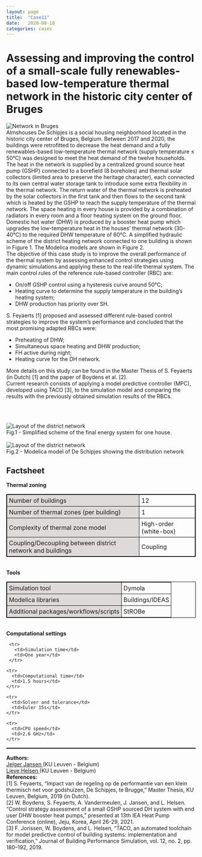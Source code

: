 ```yaml
---
layout: page
title:  "Case11"
date:   2020-08-10
categories: cases
---
```


<meta name="viewport" content="width=device-width, initial-scale=1">
<link rel="stylesheet" href="{{ site.url }}/assets/css/case1.css">



<div class="box">


<div class="title">
<h1>
Assessing and improving the control of a small-scale fully renewables-based low-temperature thermal network in the historic city center of Bruges
</h1>
</div>

<div>
<img class="center_s" src="{{ site.url }}/assets/img/img_cs12a.png" alt="Network in Bruges">
</div>

<div class="text">
Almshouses De Schipjes is a social housing neighborhood located in the historic city center of Bruges, Belgium. Between 2017 and 2020, the buildings were retrofitted to decrease the heat demand and a fully renewables-based low-temperature thermal network (supply temperature ≤ 50°C) was designed to meet the heat demand of the twelve households. The heat in the network is supplied by a centralized ground source heat pump (GSHP) connected to a borefield (8 boreholes) and thermal solar collectors (limited area to preserve the heritage character), each connected to its own central water storage tank to introduce some extra flexibility in the thermal network. The return water of the thermal network is preheated by the solar collectors in the  first tank and then flows to the second tank which is heated by the GSHP to reach the supply temperature of the thermal network. The space heating in every house is provided by a combination of radiators in every room and a floor heating system on the ground floor. Domestic hot water (DHW) is produced by a booster heat pump which upgrades the low-temperature heat in the houses’ thermal network (30-40°C) to the required DHW temperature of 60°C. A simplified hydraulic scheme of the district heating network connected to one building is shown in Figure 1. The Modelica models are shown in Figure 2.<br>
The objective of this case study is to improve the overall performance of the thermal system by assessing enhanced control strategies using dynamic simulations and applying these to the real-life thermal system. The main control rules of the reference rule-based controller (RBC) are:
<ul>
  <li>On/off GSHP control using a hysteresis curve around 50°C;</li>
  <li>Heating curve to determine the supply temperature in the building’s heating system;</li>
  <li>DHW production has priority over SH.</li>
</ul>
S. Feyaerts [1] proposed and assessed different rule-based control strategies to improve the system’s performance and concluded that the most promising adapted RBCs were:
<ul>
  <li>Preheating of DHW;</li>
  <li>Simultaneous space heating and DHW production;</li>
  <li>FH active during night;</li>
  <li>Heating curve for the DH network.</li>
</ul>
More details on this study can be found in the Master Thesis of S. Feyaerts (in Dutch) [1] and the paper of Boydens et al. [2].<br>
Current research consists of applying a model predictive controller (MPC), developed using TACO [3], to the simulation model and comparing the results with the previously obtained simulation results of the RBCs.


<br><br>
<div>
<img class="center_b" src="{{ site.url }}/assets/img/img_cs12c.png" alt="Layout of the district network">
<figcaption>Fig.1 - Simplified scheme of the final energy system for one house.</figcaption>
</div>

<br>
<div>
<img class="center_m" src="{{ site.url }}/assets/img/img_cs12b.png" alt="Layout of the district network">
<figcaption>Fig.2 - Modelica model of De Schipjes showing the distribution network </figcaption>
</div>



</div>

<div class="text">
<head>
<style>
table, th, td {
  border: 1px solid black;
  border-collapse: collapse;
}
th, td {
  padding: 5px;
}
th {
  text-align: left;
}
</style>
</head>
<body>

<h2>Factsheet</h2>


<table style="width:100%">
<b>Thermal zoning</b>
<colgroup>
   <col span="1" style="background-color:#DEDAD9">
 </colgroup>

  <tr>
    <td>Number of buildings</td>
    <td>12</td>
  </tr>

  <tr>
    <td>Number of thermal zones (per building)</td>
    <td>1</td>
  </tr>

  <tr>
    <td>Complexity of thermal zone model</td>
    <td>High-order (white-box)</td>
  </tr>

  <tr>
    <td>Coupling/Decoupling between district network and buildings</td>
    <td>Coupling</td>
  </tr>
</table>
<br>
  <table style="width:100%">
  <b>Tools</b>
  <colgroup>
     <col span="1" style="background-color:#DEDAD9">
   </colgroup>

   <tr>
     <td>Simulation tool</td>
     <td>Dymola</td>
   </tr>

  <tr>
    <td>Modelica libraries</td>
    <td>Buildings/IDEAS</td>
  </tr>

  <tr>
    <td>Additional packages/workflows/scripts</td>
    <td>StROBe</td>
  </tr>
  </table>

  <br>
    <table style="width:100%">
    <b>Computational settings</b>
    <colgroup>
       <col span="1" style="background-color:#DEDAD9">
     </colgroup>

     <tr>
       <td>Simulation time</td>
       <td>One year</td>
     </tr>

    <tr>
      <td>Computational time</td>
      <td>1.5 hours</td>
    </tr>

    <tr>
      <td>Solver and tolerance</td>
      <td>Euler 15s</td>
    </tr>

    <tr>
      <td>CPU speed</td>
      <td>2.6 GHz</td>
    </tr>


</table>

</body>
</div>


<div class="subtitle">
<b>Authors:</b><br>
<a href="mailto:jelger.jansen@kuleuven.be">Jelger Jansen </a> (KU Leuven - Belgium)<br>
<a href="mailto:lieve.helsen@kuleuven.be">Lieve Helsen </a> (KU Leuven - Belgium)<br>
</div>

<div class="subtitle">
<b>References:</b><br>
[1] S. Feyaerts, “Impact van de regeling op de performantie van een klein thermisch net voor godshuizen, De Schipjes, te Brugge,” Master Thesis, KU Leuven, Belgium, 2019 (in Dutch).<br>
[2] W. Boydens, S. Feyaerts, A. Vandermeulen, J. Jansen, and L. Helsen. “Control strategy assessment of a small GSHP sourced DH system with end user DHW booster heat pumps,” presented at 13th IEA Heat Pump Conference (online), Jeju, Korea, April 26-29, 2021.<br>
[3] F. Jorissen, W. Boydens, and L. Helsen, “TACO, an automated toolchain for model predictive control of building systems: implementation and verification,” Journal of Building Performance Simulation, vol. 12, no. 2, pp. 180–192, 2019. <br>
</div>


</div>

